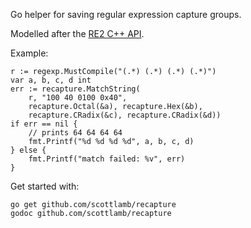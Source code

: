 Go helper for saving regular expression capture groups.

Modelled after the [RE2 C++
API](https://code.google.com/p/re2/source/browse/re2/re2.h).

Example:

    r := regexp.MustCompile("(.*) (.*) (.*) (.*)")
    var a, b, c, d int
    err := recapture.MatchString(
    	r, "100 40 0100 0x40",
    	recapture.Octal(&a), recapture.Hex(&b),
    	recapture.CRadix(&c), recapture.CRadix(&d))
    if err == nil {
    	// prints 64 64 64 64
    	fmt.Printf("%d %d %d %d", a, b, c, d)
    } else {
    	fmt.Printf("match failed: %v", err)
    }

Get started with:

    go get github.com/scottlamb/recapture
    godoc github.com/scottlamb/recapture
